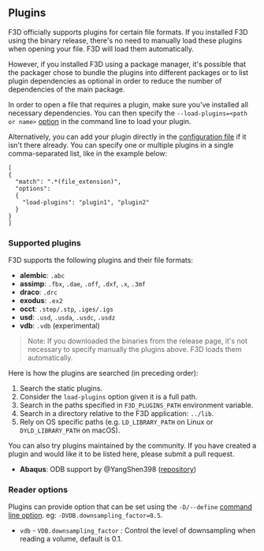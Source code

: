 ## Plugins

F3D officially supports plugins for certain file formats. If you installed F3D using the binary
release, there's no need to manually load these plugins when opening your file.
F3D will load them automatically.

However, if you installed F3D using a package manager,
it's possible that the packager chose to bundle the plugins into different packages or
to list plugin dependencies as optional in order to reduce the number of dependencies of the main package.

In order to open a file that requires a plugin, make sure you've installed all necessary
dependencies. You can then specify the `--load-plugins=<path or name>` [option](OPTIONS.md)
in the command line to load your plugin.

Alternatively, you can add your plugin directly in the
[configuration file](CONFIGURATION_FILE.md) if it isn't there already. You can specify one or
multiple plugins in a single comma-separated list, like in the example below:

```
[
{
  "match": ".*(file_extension)",
  "options":
  {
    "load-plugins": "plugin1", "plugin2"
  }
}
]
```

### Supported plugins

F3D supports the following plugins and their file formats:

- **alembic**: `.abc`
- **assimp**: `.fbx`, `.dae`, `.off`, `.dxf`, `.x`, `.3mf`
- **draco**: `.drc`
- **exodus**: `.ex2`
- **occt**: `.step/.stp`, `.iges/.igs`
- **usd**: `.usd`, `.usda`, `.usdc`, `.usdz`
- **vdb**: `.vdb` (experimental)

> Note: If you downloaded the binaries from the release page, it's not necessary to specify manually the plugins above. F3D loads them automatically.

Here is how the plugins are searched (in preceding order):

1. Search the static plugins.
2. Consider the `load-plugins` option given it is a full path.
3. Search in the paths specified in `F3D_PLUGINS_PATH` environment variable.
4. Search in a directory relative to the F3D application: `../lib`.
5. Rely on OS specific paths (e.g. `LD_LIBRARY_PATH` on Linux or `DYLD_LIBRARY_PATH` on macOS).

You can also try plugins maintained by the community. If you have created a plugin and would like it to be listed here, please submit a pull request.

- **Abaqus**: ODB support by @YangShen398 ([repository](https://github.com/YangShen398/F3D-ODB-Reader-Plugin))

### Reader options

Plugins can provide option that can be set using the `-D/--define` [command line option](OPTIONS.md).
eg: `-DVDB.downsampling_factor=0.5`.

- `vdb` - `VDB.downsampling_factor` : Control the level of downsampling when reading a volume, default is 0.1.

